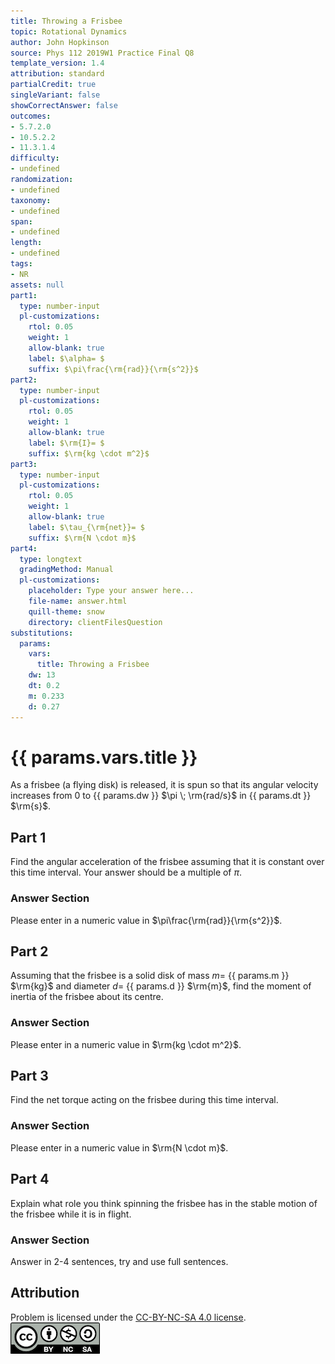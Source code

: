 ```yaml
---
title: Throwing a Frisbee
topic: Rotational Dynamics
author: John Hopkinson
source: Phys 112 2019W1 Practice Final Q8
template_version: 1.4
attribution: standard
partialCredit: true
singleVariant: false
showCorrectAnswer: false
outcomes:
- 5.7.2.0
- 10.5.2.2
- 11.3.1.4
difficulty:
- undefined
randomization:
- undefined
taxonomy:
- undefined
span:
- undefined
length:
- undefined
tags:
- NR
assets: null
part1:
  type: number-input
  pl-customizations:
    rtol: 0.05
    weight: 1
    allow-blank: true
    label: $\alpha= $
    suffix: $\pi\frac{\rm{rad}}{\rm{s^2}}$
part2:
  type: number-input
  pl-customizations:
    rtol: 0.05
    weight: 1
    allow-blank: true
    label: $\rm{I}= $
    suffix: $\rm{kg \cdot m^2}$
part3:
  type: number-input
  pl-customizations:
    rtol: 0.05
    weight: 1
    allow-blank: true
    label: $\tau_{\rm{net}}= $
    suffix: $\rm{N \cdot m}$
part4:
  type: longtext
  gradingMethod: Manual
  pl-customizations:
    placeholder: Type your answer here...
    file-name: answer.html
    quill-theme: snow
    directory: clientFilesQuestion
substitutions:
  params:
    vars:
      title: Throwing a Frisbee
    dw: 13
    dt: 0.2
    m: 0.233
    d: 0.27
---
```

# {{ params.vars.title }}
As a frisbee (a flying disk) is released, it is spun so that its angular velocity increases from 0 to {{ params.dw }} $\pi \; \rm{rad/s}$ in {{ params.dt }} $\rm{s}$.

## Part 1

Find the angular acceleration of the frisbee assuming that it is constant over this time interval. Your answer should be a multiple of $\pi$.

### Answer Section

Please enter in a numeric value in $\pi\frac{\rm{rad}}{\rm{s^2}}$.

## Part 2

Assuming that the frisbee is a solid disk of mass $m=$ {{ params.m }} $\rm{kg}$ and diameter $d=$ {{ params.d }} $\rm{m}$, find the moment of inertia of the frisbee about its centre.

### Answer Section

Please enter in a numeric value in $\rm{kg \cdot m^2}$.

## Part 3

Find the net torque acting on the frisbee during this time interval.

### Answer Section

Please enter in a numeric value in $\rm{N \cdot m}$.

## Part 4

Explain what role you think spinning the frisbee has in the stable motion of the frisbee while it is in flight.

### Answer Section

Answer in 2-4 sentences, try and use full sentences.

## Attribution

Problem is licensed under the [CC-BY-NC-SA 4.0 license](https://creativecommons.org/licenses/by-nc-sa/4.0/).<br> ![The Creative Commons 4.0 license requiring attribution-BY, non-commercial-NC, and share-alike-SA license.](https://raw.githubusercontent.com/firasm/bits/master/by-nc-sa.png)